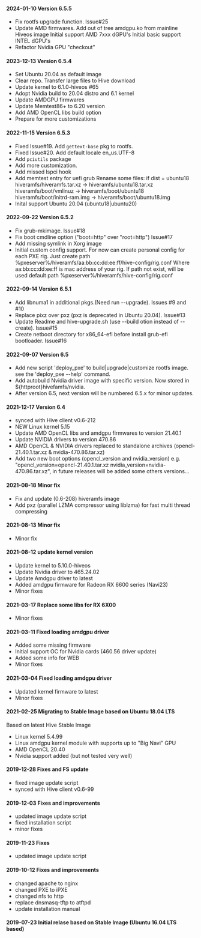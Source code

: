 #### 2024-01-10 Version 6.5.5
* Fix rootfs upgrade function. Issue#25
* Update AMD firmwares.
    Add out of tree amdgpu.ko from mainline Hiveos image
    Initial support AMD 7xxx dGPU's
    Initial basic support INTEL dGPU's
* Refactor Nvidia GPU "checkout"

#### 2023-12-13 Version 6.5.4
* Set Ubuntu 20.04 as default image
* Clear repo. Transfer large files to Hive download
* Update kernel to 6.1.0-hiveos #65
* Adopt Nvidia build to 20.04 distro and 6.1 kernel
* Update AMDGPU firmwares
* Update Memtest86+ to 6.20 version
* Add AMD OpenCL libs build option
* Prepare for more customizations

#### 2022-11-15 Version 6.5.3
* Fixed Issue#19. Add `gettext-base` pkg to rootfs.
* Fixed Issue#20. Add default locale en_us.UTF-8
* Add `pciutils` package
* Add more customization.
* Add missed lspci hook
* Add memtest entry for uefi grub
    Rename some files:
	if dist = ubuntu18
	hiveramfs/hiveramfs.tar.xz    -> hiveramfs/ubuntu18.tar.xz
	hiveramfs/boot/vmlinuz        -> hiveramfs/boot/ubuntu18
	hiveramfs/boot/initrd-ram.img -> hiveramfs/boot/ubuntu18.img
* Inital support Ubuntu 20.04  (ubuntu18|ubuntu20)

#### 2022-09-22 Version 6.5.2
* Fix grub-mkimage. Issue#18
* Fix boot cmdline option ("boot=http" over "root=http") Issue#17
* Add missing symlink in Xorg image
* Initial custom config support.
    For now can create personal config for each PXE rig.
    Just create path %pxeserver%/hiveramfs/aa:bb:cc:dd:ee:ff/hive-config/rig.conf
    Where aa:bb:cc:dd:ee:ff is mac address of your rig.
    If path not exist, will be used default path %pxeserver%/hiveramfs/hive-config/rig.conf

#### 2022-09-14 Version 6.5.1
* Add libnuma1 in additional pkgs.(Need run --upgrade). Issues #9 and #10
* Replace pixz over pxz (pxz is deprecated in Ubuntu 20.04). Issue#13
* Update Readme and hive-upgrade.sh (use --build otion instead of --create). Issue#15
* Create netboot directory for x86_64-efi before install grub-efi bootloader. Issue#16

#### 2022-09-07 Version 6.5
* Add new script 'deploy_pxe' to build|upgrade|customize rootfs image. see the 'deploy_pxe --help' command.
* Add autobuild Nvidia driver image with specific version. Now stored in ${httproot}hivefamfs/nvidia.
* After version 6.5, next version will be numbered 6.5.x for minor updates.

#### 2021-12-17 Version 6.4
* synced with Hive client v0.6-212
* NEW Linux kernel 5.15
* Update AMD OpenCL libs and amdgpu firmwares to version 21.40.1
* Update NVIDIA drivers to version 470.86
* AMD OpenCL & NVIDIA drivers replaced to standalone archives (opencl-21.40.1.tar.xz & nvidia-470.86.tar.xz)
* Add two new boot options (opencl_version and nvidia_version)
    e.g. "opencl_version=opencl-21.40.1.tar.xz nvidia_version=nvidia-470.86.tar.xz", 
    in future releases will be added some others versions...

#### 2021-08-18 Minor fix
* Fix and update (0.6-208) hiveramfs image
* Add pxz (parallel LZMA compressor using liblzma) for fast multi thread compressing


#### 2021-08-13 Minor fix
* Minor fix

#### 2021-08-12 update kernel version
* Update kernel to 5.10.0-hiveos
* Update Nvidia driver to 465.24.02
* Update Amdgpu driver to latest
* Added amdgpu firmware for Radeon RX 6600 series (Navi23)
* Minor fixes

#### 2021-03-17 Replace some libs for RX 6X00
* Minor fixes

#### 2021-03-11 Fixed loading amdgpu driver
* Added some missing firmware
* Initial support OC for Nvidia cards (460.56 driver update)
* Added some info for WEB
* Minor fixes

#### 2021-03-04 Fixed loading amdgpu driver
* Updated kernel firmware to latest 
* Minor fixes
 
#### 2021-02-25 Migrating to Stable Image based on Ubuntu 18.04 LTS
Based on latest Hive Stable Image
* Linux kernel 5.4.99
* Linux amdgpu kernel module  with supports up to "Big Navi" GPU
* AMD OpenCL 20.40
* Nvidia support added (but not tested very well)

#### 2019-12-28 Fixes and FS update
* fixed image update script
* synced with Hive client v0.6-99

#### 2019-12-03 Fixes and improvements
* updated image update script
* fixed installation script
* minor fixes

#### 2019-11-23 Fixes
* updated image update script

#### 2019-10-12 Fixes and improvements
* changed apache to nginx
* changed PXE to iPXE
* changed nfs to http
* replace dnsmasq-tftp to atftpd
* update installation manual

#### 2019-07-23 Initial relase based on Stable Image (Ubuntu 16.04 LTS based)
